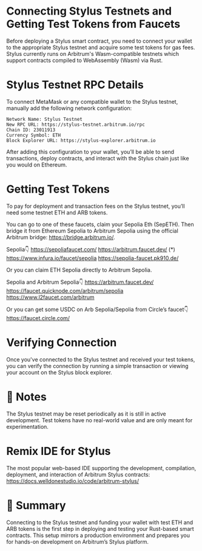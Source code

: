 #  Connecting Stylus Testnets and Getting Test Tokens from Faucets

Before deploying a Stylus smart contract, you need to connect your wallet to the appropriate Stylus testnet and acquire some test tokens for gas fees. Stylus currently runs on Arbitrum's Wasm-compatible testnets which support contracts compiled to WebAssembly (Wasm) via Rust.

# Stylus Testnet RPC Details

To connect MetaMask or any compatible wallet to the Stylus testnet, manually add the following network configuration:
```
Network Name: Stylus Testnet
New RPC URL: https://stylus-testnet.arbitrum.io/rpc
Chain ID: 23011913
Currency Symbol: ETH
Block Explorer URL: https://stylus-explorer.arbitrum.io
```

After adding this configuration to your wallet, you’ll be able to send transactions, deploy contracts, and interact with the Stylus chain just like you would on Ethereum.

# Getting Test Tokens

To pay for deployment and transaction fees on the Stylus testnet, you’ll need some testnet ETH and ARB tokens. 


You can go to one of these faucets, claim your Sepolia Eth (SepETH). Then bridge it from Ethereum Sepolia to Arbitrum Sepolia using the official Arbitrum bridge: https://bridge.arbitrum.io/. 


Sepolia👇
https://sepoliafaucet.com/ 
https://arbitrum.faucet.dev/ (*)
https://www.infura.io/faucet/sepolia
https://sepolia-faucet.pk910.de/ 

Or you can claim ETH Sepolia directly to Arbitrum Sepolia.

Sepolia and Arbitrum Sepolia👇
https://arbitrum.faucet.dev/ 
https://faucet.quicknode.com/arbitrum/sepolia
https://www.l2faucet.com/arbitrum 

Or you can get some USDC on Arb Sepolia/Sepolia from Circle’s faucet👇
https://faucet.circle.com/







# Verifying Connection
Once you've connected to the Stylus testnet and received your test tokens, you can verify the connection by running a simple transaction or viewing your account on the Stylus block explorer.

# 📝 Notes
The Stylus testnet may be reset periodically as it is still in active development.
Test tokens have no real-world value and are only meant for experimentation.


# Remix IDE for Stylus
The most popular web-based IDE supporting the development, compilation, deployment, and interaction of Arbitrum Stylus contracts: https://docs.welldonestudio.io/code/arbitrum-stylus/



# 📌 Summary
Connecting to the Stylus testnet and funding your wallet with test ETH and ARB tokens is the first step in deploying and testing your Rust-based smart contracts. This setup mirrors a production environment and prepares you for hands-on development on Arbitrum’s Stylus platform.



